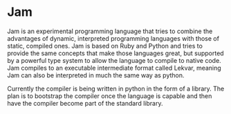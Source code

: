 # Jam

Jam is an experimental programming language that tries to combine the advantages of dynamic, interpreted programming languages with those of static, compiled ones. Jam is based on Ruby and Python and tries to provide the same concepts that make those languages great, but supported by a powerful type system to allow the language to compile to native code. Jam compiles to an executable intermediate format called Lekvar, meaning Jam can also be interpreted in much the same way as python.

Currently the compiler is being written in python in the form of a library. The plan is to bootstrap the compiler once the language is capable and then have the compiler become part of the standard library.

